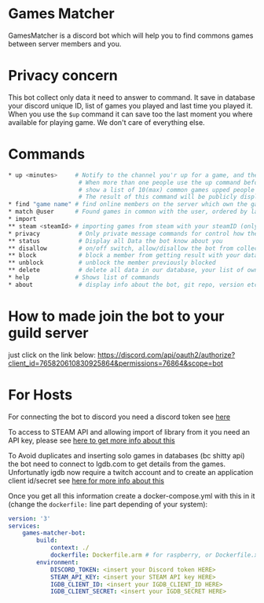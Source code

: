 # Games Matcher

GamesMatcher is a discord bot which will help you to find commons games between server members and you.

# Privacy concern
This bot collect only data it need to answer to command.
It save in database your discord unique ID, list of games you played and last time you played it.
When you use the `$up` command it can save too the last moment you where available for playing game.
We don't care of everything else.

# Commands
```bash
* up <minutes>     # Notify to the channel you'r up for a game, and the offer expire in <minutes> (30mn by default)
                    # When more than one people use the up command before expiration the bot will each time
                    # show a list of 10(max) common games upped people have in common (ordered by last activity)
                    # The result of this command will be publicly displayed on the channel
* find "game name" # find online members on the server which own the game. (result will be sent to you in private)
* match @user      # Found games in common with the user, ordered by last activity. (result will be sent to you in private)
* import
** steam <steamId> # importing games from steam with your steamID (only in private message)
* privacy           # Only private message commands for control how the bot interact with your data
** status           # Display all Data the bot know about you
** disallow         # on/off switch, allow/disallow the bot from collecting your activity status
** block            # block a member from getting result with your data (find will not include your in result, match command from him will say you have nothing in common)
** unblock          # unblock the member previously blocked
** delete           # delete all data in our database, your list of owned games, block list, and allow/disallow preferences will be erased
* help             # Shows list of commands
* about             # display info about the bot, git repo, version etc
```
# How to made join the bot to your guild server
just click on the link below:
https://discord.com/api/oauth2/authorize?client_id=765820610830925864&permissions=76864&scope=bot

# For Hosts
For connecting the bot to discord you need a discord token see [here](https://www.writebots.com/discord-bot-token/)

To access to STEAM API and allowing import of library from it you need an API key, please see [here to get more info about this]()

To Avoid duplicates and inserting solo games in databases (bc shitty api) the bot need to connect to Igdb.com to get details from the games. Unfortunatly igdb now require a twitch account and to create an application client id/secret see [here for more info about this](https://dev.twitch.tv/docs/authentication)


Once you get all this information create a docker-compose.yml with this in it (change the `dockerfile:` line part depending of your system):
```yaml
version: '3'
services:
    games-matcher-bot:
        build:
            context: ./
            dockerfile: Dockerfile.arm # for raspberry, or Dockerfile.x86 else
        environment:
            DISCORD_TOKEN: <insert your Discord token HERE>
            STEAM_API_KEY: <insert your STEAM API key HERE>
            IGDB_CLIENT_ID: <insert your IGDB_CLIENT_ID HERE>
            IGDB_CLIENT_SECRET: <insert your IGDB_SECRET HERE>
```
